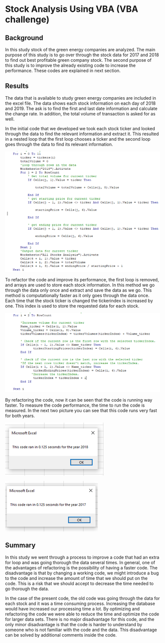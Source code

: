 # Stock Analysis Using VBA (VBA challenge)
## Background
In this study stock of the green energy companies are analyzed. The main purpose of this study is to go over through the stock data for 2017 and 2018 to find out best profitable green company stock. The second purpose of this study is to improve the already existing code to increase the performance. These codes are explained in next section. 
## Results
The data that is available to study green energy companies are included in the excel file. The data shows each stock information on each day of 2018 and 2019. The ask is to find the first and last date information and calculate the change rate. In addition, the total volume of transaction is asked for as well.

In the initial code that we developed we took each stock ticker and looked through the data to find the relevant information and extract it. This resulted in a nested loop that the first loop chooses a ticker and the second loop goes through the data to find its relevant information.

![code_old.png](Resources/code_old.PNG)

To refactor the code and improve its performance, the first loop is removed, and arrays are used to store each stock information. In this method we go through the data only once and extract and save the data as we go. This method is computationally faster as it only goes through the data once. Each time that the stock ticker is changed the tickerindex is increased by one. This index is used to store the requested data for each stock.

![code_refactored.png](Resources/code_refactored.PNG)

By refactoring the code, now it can be seen that the code is running way faster. To measure the code performance, the time to run the code is measured. In the next two picture you can see that this code runs very fast for both years.

![VBA_Challenge_2018](Resources/VBA_Challenge_2018.PNG)

![VBA_Challenge_2017](Resources/VBA_Challenge_2017.PNG)

## Summary
In this study we went through a process to improve a code that had an extra for loop and was going thorough the data several times. In general, one of the advantages of refactoring is the possibility of having a faster code. The disadvantage is that by changing a working code, we might introduce a bug to the code and increase the amount of time that we should put on the code. This is a risk that we should accept to decrease the time needed to go thorough the data.

In the case of the present code, the old code was going through the data for each stock and it was a time consuming process. Increasing the database would have increased our processing time a lot. By optimizing and refactoring the code we were able to reduce the time and optimize the code for larger data sets. There is no major disadvantage for this code, and the only minor disadvantage is that the code is harder to understand by someone who is not familiar with the code and the data. This disadvantage can be solved by additional comments inside the code.

